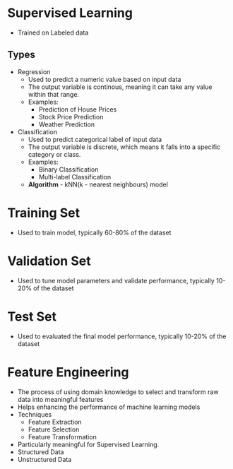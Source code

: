 # Supervised Learning
- Trained on Labeled data 

## Types
- Regression
    - Used to predict a numeric value based on input data
    - The output variable is continous, meaning it can take any value within that range.
    - Examples:
        - Prediction of House Prices
        - Stock Price Prediction
        - Weather Prediction
- Classification
    - Used to predict categorical label of input data
    - The output variable is discrete, which means it falls into a specific category or class.
    - Examples:
        - Binary Classification
        - Multi-label Classification
    - **Algorithm** - kNN(k - nearest neighbours) model

# Training Set
- Used to train model, typically 60-80% of the dataset

# Validation Set
- Used to tune model parameters and validate performance, typically 10-20% of the dataset

# Test Set
- Used to evaluated the final model performance, typically 10-20% of the dataset

# Feature Engineering
- The process of using domain knowledge to select and transform raw data into meaningful features
- Helps enhancing the performance of machine learning models
- Techniques
    - Feature Extraction
    - Feature Selection
    - Feature Transformation
- Particularly meaningful for Supervised Learning.
- Structured Data
- Unstructured Data